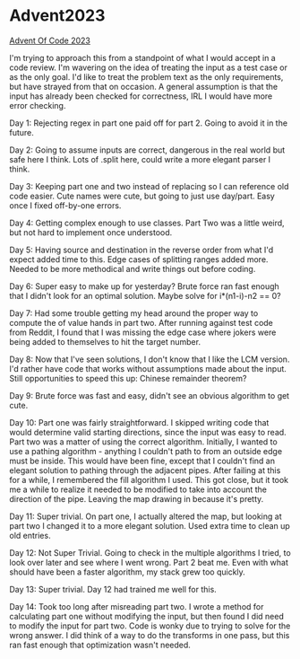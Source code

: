 # Advent2023
[Advent Of Code 2023](https://adventofcode.com/2023)

I'm trying to approach this from a standpoint of what I would accept in a code review.  I'm wavering on the idea of treating the input as a test case or as the only goal.  I'd like to treat the problem text as the only requirements, but have strayed from that on occasion.
A general assumption is that the input has already been checked for correctness, IRL I would have more error checking.

Day 1: Rejecting regex in part one paid off for part 2.  Going to avoid it in the future.

Day 2: Going to assume inputs are correct, dangerous in the real world but safe here I think.  Lots of .split here, could write a more elegant parser I think.

Day 3: Keeping part one and two instead of replacing so I can reference old code easier.  Cute names were cute, but going to just use day/part.
       Easy once I fixed off-by-one errors.

Day 4: Getting complex enough to use classes.  Part Two was a little weird, but not hard to implement once understood.

Day 5: Having source and destination in the reverse order from what I'd expect added time to this.  Edge cases of splitting ranges added more.
       Needed to be more methodical and write things out before coding.

Day 6: Super easy to make up for yesterday?  Brute force ran fast enough that I didn't look for an optimal solution.  Maybe solve for i*(n1-i)-n2 == 0?

Day 7: Had some trouble getting my head around the proper way to compute the of value hands in part two.  After running against test code from Reddit, I found that I was missing the edge case where jokers were being added to themselves to hit the target number.

Day 8: Now that I've seen solutions, I don't know that I like the LCM version.  I'd rather have code that works without assumptions made about the input.  Still opportunities to speed this up: Chinese remainder theorem?

Day 9: Brute force was fast and easy, didn't see an obvious algorithm to get cute.

Day 10: Part one was fairly straightforward.  I skipped writing code that would determine valid starting directions, since the input was easy to read.  Part two was a matter of using the correct algorithm.  Initially, I wanted to use a pathing algorithm - anything I couldn't path to from an outside edge must be inside.
        This would have been fine, except that I couldn't find an elegant solution to pathing through the adjacent pipes.  After failing at this for a while, I remembered the fill algorithm I used.  This got close, but it took me a while to realize it needed to be modified to take into account the direction of the pipe.
        Leaving the map drawing in because it's pretty.

Day 11: Super trivial.  On part one, I actually altered the map, but looking at part two I changed it to a more elegant solution.  Used extra time to clean up old entries.

Day 12: Not Super Trivial.  Going to check in the multiple algorithms I tried, to look over later and see where I went wrong.  Part 2 beat me.  Even with what should have been a faster algorithm, my stack grew too quickly.

Day 13: Super trivial.  Day 12 had trained me well for this.

Day 14: Took too long after misreading part two.  I wrote a method for calculating part one without modifying the input, but then found I did need to modify the input for part two.
Code is wonky due to trying to solve for the wrong answer.  I did think of a way to do the transforms in one pass, but this ran fast enough that optimization wasn't needed.
